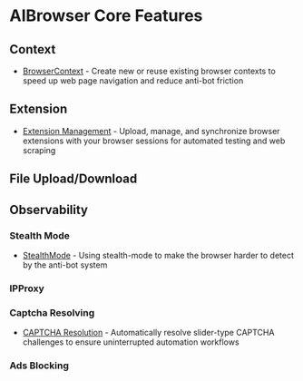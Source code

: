 # AIBrowser Core Features

## Context

- [BrowserContext](core-features/browser-context.md) - Create new or reuse existing browser contexts to speed up web page navigation and reduce anti-bot friction

## Extension

- [Extension Management](core-features/extension.md) - Upload, manage, and synchronize browser extensions with your browser sessions for automated testing and web scraping

## File Upload/Download

## Observability

### Stealth Mode

- [StealthMode](core-features/stealth-mode.md) - Using stealth-mode to make the browser harder to detect by the anti-bot system

### IPProxy

### Captcha Resolving

- [CAPTCHA Resolution](core-features/captcha.md) - Automatically resolve slider-type CAPTCHA challenges to ensure uninterrupted automation workflows

### Ads Blocking